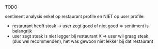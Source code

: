 TODO

sentiment analysis enkel op restaurant profile en NIET op user profile:
- restaurant heeft steak -> user zegt goed of niet goed => sentiment is belangrijk
- user zegt steak is niet legger bij restaurant X => user wil graag steak (dus wel recommenden), het was gewoon niet lekker bij dat restaurant
